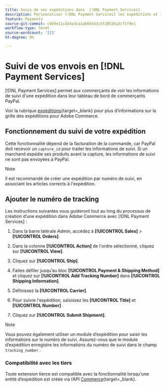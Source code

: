 ```yaml
---
title: Suivi de vos expéditions dans  [!DNL Payment Services]
description: Personnaliser [!DNL Payment Services] les expéditions et les informations de suivi affichées dans le tableau de bord marchand Paypal.
feature: Payments
source-git-commit: cb69e11cd54a3ca1ab66543c4f28526a3cf1f9e1
workflow-type: tm+mt
source-wordcount: '211'
ht-degree: 0%

---
```


# Suivi de vos envois en [!DNL Payment Services]

[!DNL Payment Services] permet aux commerçants de voir les informations de suivi d&#39;une expédition dans leur tableau de bord de commerçants PayPal.

Voir la rubrique [expéditions](https://experienceleague.adobe.com/fr/docs/commerce-admin/stores-sales/order-management/shipments){target=_blank} pour plus d’informations sur la grille des expéditions pour Adobe Commerce.

## Fonctionnement du suivi de votre expédition

Cette fonctionnalité dépend de la facturation de la commande, car PayPal doit recevoir un `capture_id` pour traiter les informations de suivi. Si un marchand expédie ses produits avant la capture, les informations de suivi ne sont pas envoyées à PayPal.

>[!NOTE]
>
> Il est recommandé de créer une expédition par numéro de suivi, en associant les articles corrects à l&#39;expédition.

## Ajouter le numéro de tracking

Les instructions suivantes vous guideront tout au long du processus de création d’une expédition dans Adobe Commerce avec [!DNL Payment Services] :

1. Dans la barre latérale _Admin_, accédez à **[!UICONTROL Sales]** > **[!UICONTROL Orders]**.

1. Dans la colonne **[!UICONTROL Action]** de l&#39;ordre sélectionné, cliquez sur **[!UICONTROL View]**.

1. Cliquez sur **[!UICONTROL Ship]**.

1. Faites défiler jusqu’au bloc **[!UICONTROL Payment & Shipping Method]** et cliquez sur **[!UICONTROL Add Tracking Number]** dans **[!UICONTROL Shipping Information]**.

1. Définissez la **[!UICONTROL Carrier]**.

1. Pour suivre l&#39;expédition, saisissez les **[!UICONTROL Title]** et **[!UICONTROL Number]** .

1. Cliquez sur **[!UICONTROL Submit Shipment]**.

>[!NOTE]
>
> Vous pouvez également utiliser un module d’expédition pour saisir les informations sur le numéro de suivi. Assurez-vous que le module d’expédition enregistre les informations du numéro de suivi dans le champ `tracking_number` .

### Compatibilité avec les tiers

Toute extension tierce est compatible avec la fonctionnalité lorsqu’une entité d’expédition est créée via l’API [Commerce](https://developer.adobe.com/commerce/webapi/rest/attributes/#ShipmentRepositoryInterface){target=_blank}.
